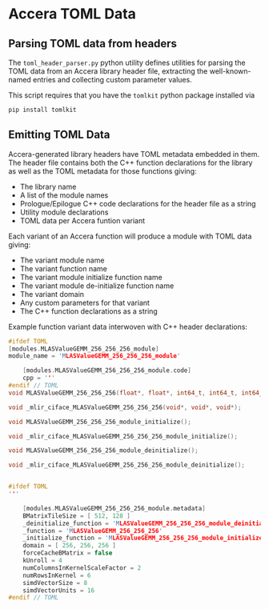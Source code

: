 # Accera TOML Data

## Parsing TOML data from headers
The `toml_header_parser.py` python utility defines utilities for parsing the TOML data from an Accera library header file, extracting the well-known-named entries and collecting custom parameter values.

This script requires that you have the `tomlkit` python package installed via
```sh
pip install tomlkit
```

## Emitting TOML Data
Accera-generated library headers have TOML metadata embedded in them. The header file contains both the C++ function declarations for the library as well as the TOML metadata for those functions giving:
- The library name
- A list of the module names
- Prologue/Epilogue C++ code declarations for the header file as a string
- Utility module declarations
- TOML data per Accera funtion variant

Each variant of an Accera function will produce a module with TOML data giving:
- The variant module name
- The variant function name
- The variant module initialize function name
- The variant module de-initialize function name
- The variant domain
- Any custom parameters for that variant
- The C++ function declarations as a string

Example function variant data interwoven with C++ header declarations:
```c++
#ifdef TOML
[modules.MLASValueGEMM_256_256_256_module]
module_name = 'MLASValueGEMM_256_256_256_module'

    [modules.MLASValueGEMM_256_256_256_module.code]
    cpp = '''
#endif // TOML
void MLASValueGEMM_256_256_256(float*, float*, int64_t, int64_t, int64_t, int64_t, int64_t, float*, float*, int64_t, int64_t, int64_t, int64_t, int64_t, float*, float*, int64_t, int64_t, int64_t, int64_t, int64_t);

void _mlir_ciface_MLASValueGEMM_256_256_256(void*, void*, void*);

void MLASValueGEMM_256_256_256_module_initialize();

void _mlir_ciface_MLASValueGEMM_256_256_256_module_initialize();

void MLASValueGEMM_256_256_256_module_deinitialize();

void _mlir_ciface_MLASValueGEMM_256_256_256_module_deinitialize();


#ifdef TOML
'''

    [modules.MLASValueGEMM_256_256_256_module.metadata]
    BMatrixTileSize = [ 512, 128 ]
    _deinitialize_function = 'MLASValueGEMM_256_256_256_module_deinitialize'
    _function = 'MLASValueGEMM_256_256_256'
    _initialize_function = 'MLASValueGEMM_256_256_256_module_initialize'
    domain = [ 256, 256, 256 ]
    forceCacheBMatrix = false
    kUnroll = 4
    numColumnsInKernelScaleFactor = 2
    numRowsInKernel = 6
    simdVectorSize = 8
    simdVectorUnits = 16
#endif // TOML
```
